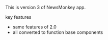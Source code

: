 This is version 3 of NewsMonkey app.

key features
* same features of 2.0
* all converted to function base components